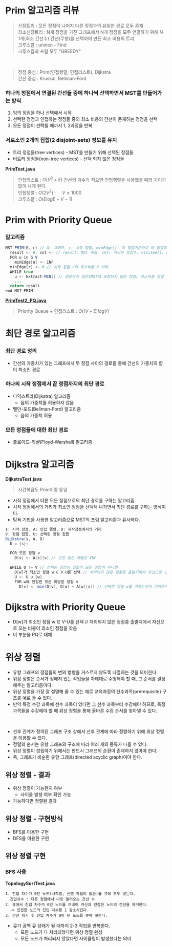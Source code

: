 # Prim 알고리즘 리뷰
> 신장트리 : 모든 정점이 나머지 다른 정점과의 유일한 경로 모두 존재<br>
> 최소신장트리 : N개 정점을 가진 그래프에서 N개 정점을 모두 연결하기 위해 N-1개(최소 간선수) 간선(무향)을 선택하여 만든 최소 비용의 트리<br>
> 크루스칼 : uninon - Find<br>
> 크루스칼과 프림 모두 "GREEDY"<br>
<br>

> 정점 중심 : Prim(인접행렬, 인접리스트), Dijkstra<br>
> 간선 중심 : Kruskal, Bellman-Ford

### 하나의 정점에서 연결된 간선들 중에 하나씩 선택하면서 MST를 만들어가는 방식
1. 임의 정점을 하나 선택해서 시작
2. 선택한 정점과 인접하는 정점들 중의 최소 비용의 간선이 존재하는 정점을 선택
3. 모든 정점이 선택될 때까지 1, 2과정을 반복

### 서로소인 2개의 집합(2 disjoint-sets) 정보를 유지
- 트리 정점들(tree vertices) - MST를 만들기 위해 선택된 정점들
- 비트리 정점들(non-tree vertices) - 선택 되지 않은 정점들

<b>PrimTest.java</b><br>
> 인접리스트 : $O( V^2 + E )$ 간선의 개수가 적으면 인접행렬을 사용했을 때와 차이가 많이 나게 된다.<br>
> 인접행렬 : $O( 2V^2 )$ ; &nbsp;&nbsp;&nbsp; $V \le 1000$<br>
> 크루스칼 : $O( E log E + V-1)$

# Prim with Priority Queue
### 알고리즘
```java
MST-PRIM(G, r) // G: 그래프, r: 시작 정점, minEdge[]: 각 정점기준으로 타 정점과의 최소 간선 비용
  result <- 0, cnt <- // result: MST 비용, cnt: 처리한 정점수, visited[]: MST에 포함된 정점여부
  FOR u in G.V
    minEdge[u] <- INF
  minEdge[r] <- 0 // 시작 정점 r의 최소비용 0 처리
  WHILE true
    u <- Extract-MIN() // 방문하지 않은(MST에 포함되지 않은 정점) 최소비용 정점 찾기
    ...
  return result
end MST-PRIM
```

<a href="https://github.com/kosy318/JavaAlgorithm/blob/main/day0825%20online/PrimTest2_PQ.java"><b>PrimTest2_PQ.java</b></a><br>

> Priority Queue + 인접리스트 : $O( (V+E)logV )$

# 최단 경로 알고리즘
### 최단 경로 정의
- 간선의 가중치가 있는 그래프에서 두 정점 사이의 경로들 중에 간선의 가중치의 합이 최소인 경로

### 하나의 시작 정점에서 끝 정점까지의 최단 경로
- 다익스트라(Dijkstra) 알고리즘
  - 음의 가중치를 허용하지 않음
- 벨만-포드(Bellman-Ford) 알고리즘
  - 음의 가중치 허용

### 모든 정점들에 대한 최단 경로
- 플로이드-워샬(Floyd-Warshall) 알고리즘

# Dijkstra 알고리즘
<b>DijkstraTest.java</b><br>
> 시간복잡도 Prim이랑 동일<br>

- 시작 정점에서 다른 모든 정점으로의 최단 경로를 구하는 알고리즘
- 시작 정점에서의 거리가 최소인 정점을 선택해 나가면서 최단 경로를 구하는 방식이다.
- 탐욕 기법을 사용한 알고리즘으로 MST의 프림 알고리즘과 유사하다.
```java
s: 시작 정점, A: 인접 행렬, D: 시작정점에서의 거리
V: 정점 집합, U: 선택된 정점 집합
Dijkstra(s, A, D)
  U = {s};
  
  FOR 모든 정점 v
    D[v] <- A[s][v] // 간선 없는 애들은 INF
    
  WHILE U != V // 선택된 정점의 집합이 모든 정점이 아니면
    D[w]가 최소인 정점 w ∈ V-U를 선택 // 처리되지 않은 정점중 출발지에서 자신으로 오는 비용이 최소인 정점을 찾음
    U <- U ∪ {w}
    FOR w에 인접한 모든 미방문 정점 v
      D[v] <- min(D[v], D[w] + A[w][v]) // 선택한 정점 w를 거치는것이 가까운지 확인
```

# Dijkstra with Priority Queue
- D[w]가 최소인 정점 w ∈ V-U를 선택 // 처리되지 않은 정점중 출발지에서 자신으로 오는 비용이 최소인 정점을 찾음
- 이 부분을 PQ로 대체 

# 위상 정렬
- 유향 그래프의 정점들의 변의 방향을 거스르지 않도록 나열하는 것을 의미한다.
- 위상 정렬은 순서가 정해져 있는 작업들을 차례대로 수행해야 할 때, 그 순서를 결정해주는 알고리즘이다.
- 위상 정렬을 가장 잘 설명해 줄 수 있는 예로 교육과정의 선수과목(prerequisite) 구조를 예로 들 수 있다.
- 만약 특정 수강 과목에 선수 과목이 있다면 그 선수 과목부터 수강해야 하므로, 특정 과목들을 수강해야 할 때 위상 정렬을 통해 올바른 수강 순서를 찾아낼 수 있다.

<br>

- 선후 관계가 정의된 그래프 구조 상에서 선후 관계에 따라 정렬하기 위해 위상 정렬을 이용할 수 있다.
- 정렬의 순서는 유향 그래프의 구조에 따라 여러 개의 종류가 나올 수 있다.
- 위상 정렬이 성립하기 위해서는 반드시 그래프의 순환이 존재하지 않아야 한다.
- 즉, 그래프가 비순환 유향 그래프(directed acyclic graph)여야 한다.

## 위상 정렬 - 결과
- 위상 정렬이 가능한지 여부
  - 사이클 발생 여부 확인 가능
- 가능하다면 정렬된 결과

## 위상 정렬 - 구현방식
- BFS를 이용한 구현
- DFS를 이용한 구현

## 위상 정렬 구현
### BFS 사용
<b>TopologySortTest.java</b><br>
```
1. 진입 차수가 0인 노드(시작점, 선행 작업이 없음)를 큐에 모두 넣는다.
  진입차수 : 다른 정점에서 나로 들어오는 간선 수
2. 큐에서 진입 차수가 0인 노드를 꺼내어 자신과 인접한 노드의 간선을 제거한다.
  -> 인접한 노드의 진입 차수를 1 감소시킨다.
3. 간선 제거 후 진입 차수가 0이 된 노드를 큐에 넣는다.
```
- 큐가 공백 큐 상태가 될 때까지 2-3 작업을 반복한다.
  - 모든 노드가 다 처리되었다면 위상 정렬 완성
  - 모든 노드가 처리되지 않았다면 사이클링이 발생했다는 의미
